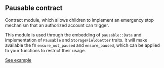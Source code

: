 ## Pausable contract

Contract module, which allows children to implement an emergency stop
mechanism that an authorized account can trigger.

This module is used through the embedding of `pausable::Data` and implementation of `Pausable` and
`StorageFieldGetter` traits. It will make available the fn `ensure_not_paused` and `ensure_paused`,
which can be applied to your functions to restrict their usage.

[See example](https://727-Ventures.github.io/pendzl-contracts/smart-contracts/pausable)

